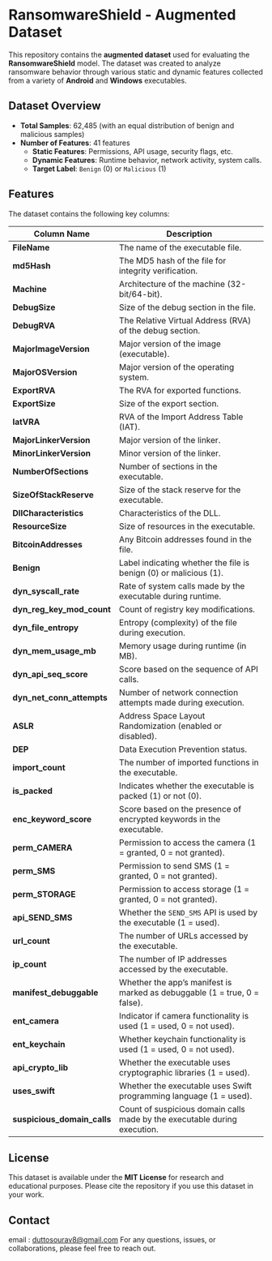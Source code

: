 # RansomwareShield - Augmented Dataset

This repository contains the **augmented dataset** used for evaluating the **RansomwareShield** model. The dataset was created to analyze ransomware behavior through various static and dynamic features collected from a variety of **Android** and **Windows** executables.

## Dataset Overview

- **Total Samples**: 62,485 (with an equal distribution of benign and malicious samples)
- **Number of Features**: 41 features
  - **Static Features**: Permissions, API usage, security flags, etc.
  - **Dynamic Features**: Runtime behavior, network activity, system calls.
  - **Target Label**: `Benign` (0) or `Malicious` (1)

## Features

The dataset contains the following key columns:

| Column Name                | Description                                                                 |
|----------------------------|-----------------------------------------------------------------------------|
| **FileName**                | The name of the executable file.                                             |
| **md5Hash**                 | The MD5 hash of the file for integrity verification.                         |
| **Machine**                 | Architecture of the machine (32-bit/64-bit).                                |
| **DebugSize**               | Size of the debug section in the file.                                      |
| **DebugRVA**                | The Relative Virtual Address (RVA) of the debug section.                    |
| **MajorImageVersion**       | Major version of the image (executable).                                    |
| **MajorOSVersion**          | Major version of the operating system.                                      |
| **ExportRVA**               | The RVA for exported functions.                                             |
| **ExportSize**              | Size of the export section.                                                 |
| **IatVRA**                  | RVA of the Import Address Table (IAT).                                      |
| **MajorLinkerVersion**      | Major version of the linker.                                                |
| **MinorLinkerVersion**      | Minor version of the linker.                                                |
| **NumberOfSections**        | Number of sections in the executable.                                       |
| **SizeOfStackReserve**      | Size of the stack reserve for the executable.                               |
| **DllCharacteristics**      | Characteristics of the DLL.                                                 |
| **ResourceSize**            | Size of resources in the executable.                                        |
| **BitcoinAddresses**        | Any Bitcoin addresses found in the file.                                    |
| **Benign**                  | Label indicating whether the file is benign (0) or malicious (1).          |
| **dyn_syscall_rate**        | Rate of system calls made by the executable during runtime.                 |
| **dyn_reg_key_mod_count**   | Count of registry key modifications.                                        |
| **dyn_file_entropy**        | Entropy (complexity) of the file during execution.                          |
| **dyn_mem_usage_mb**        | Memory usage during runtime (in MB).                                        |
| **dyn_api_seq_score**       | Score based on the sequence of API calls.                                   |
| **dyn_net_conn_attempts**   | Number of network connection attempts made during execution.               |
| **ASLR**                    | Address Space Layout Randomization (enabled or disabled).                   |
| **DEP**                     | Data Execution Prevention status.                                           |
| **import_count**            | The number of imported functions in the executable.                         |
| **is_packed**               | Indicates whether the executable is packed (1) or not (0).                  |
| **enc_keyword_score**       | Score based on the presence of encrypted keywords in the executable.        |
| **perm_CAMERA**             | Permission to access the camera (1 = granted, 0 = not granted).             |
| **perm_SMS**                | Permission to send SMS (1 = granted, 0 = not granted).                      |
| **perm_STORAGE**            | Permission to access storage (1 = granted, 0 = not granted).               |
| **api_SEND_SMS**            | Whether the `SEND_SMS` API is used by the executable (1 = used).            |
| **url_count**               | The number of URLs accessed by the executable.                              |
| **ip_count**                | The number of IP addresses accessed by the executable.                      |
| **manifest_debuggable**     | Whether the app’s manifest is marked as debuggable (1 = true, 0 = false).   |
| **ent_camera**              | Indicator if camera functionality is used (1 = used, 0 = not used).         |
| **ent_keychain**            | Whether keychain functionality is used (1 = used, 0 = not used).           |
| **api_crypto_lib**          | Whether the executable uses cryptographic libraries (1 = used).             |
| **uses_swift**              | Whether the executable uses Swift programming language (1 = used).          |
| **suspicious_domain_calls** | Count of suspicious domain calls made by the executable during execution.   |

## License

This dataset is available under the **MIT License** for research and educational purposes. Please cite the repository if you use this dataset in your work.

## Contact
email : duttosourav8@gmail.com
For any questions, issues, or collaborations, please feel free to reach out.

